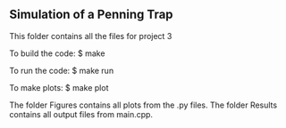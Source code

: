 Simulation of a Penning Trap
-------------------------------------------------
This folder contains all the files for project 3

To build the code:
$ make

To run the code:
$ make run

To make plots:
$ make plot

The folder Figures contains all plots from the .py files.
The folder Results contains all output files from main.cpp.
